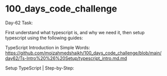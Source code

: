# 100_days_code_challenge

Day-62 Task:

First understand what typescript is, and why we need it, then setup typescript using the following guides:

TypeScript Introduction in Simple Words: https://github.com/moizahmedshaikh/100_days_code_challenge/blob/main/day62/Ts-Intro%20%26%20Setup/typescript_intro.md.md

Setup TypeScript | Step-by-Step: 
